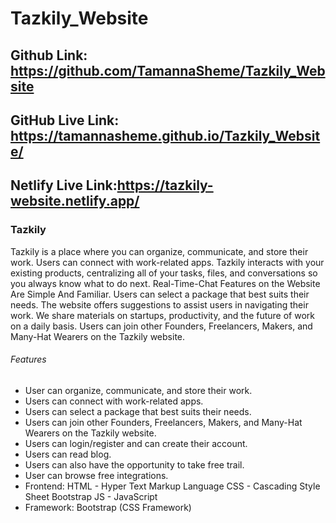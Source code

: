 # Tazkily_Website

## Github Link: <https://github.com/TamannaSheme/Tazkily_Website>

## GitHub Live Link: <https://tamannasheme.github.io/Tazkily_Website/>

## Netlify Live Link:<https://tazkily-website.netlify.app/>



### Tazkily

Tazkily is a place where you can organize, communicate, and store their work. Users can connect with work-related apps. Tazkily interacts with your existing products, centralizing all of your tasks, files, and conversations so you always know what to do next. Real-Time-Chat Features on the Website Are Simple And Familiar. Users can select a package that best suits their needs. The website offers suggestions to assist users in navigating their work. We share materials on startups, productivity, and the future of work on a daily basis. Users can join other Founders, Freelancers, Makers, and Many-Hat Wearers on the Tazkily website.

###### Features

* User can organize, communicate, and store their work.
* Users can connect with work-related apps.
* Users can select a package that best suits their needs.
* Users can join other Founders, Freelancers, Makers, and Many-Hat Wearers on the Tazkily website.
* Users can login/register and can create their account.
* Users can read blog.
* Users can also have the opportunity to take free trail.
* User can browse free integrations.
* Frontend:
       HTML - Hyper Text Markup Language
       CSS - Cascading Style Sheet
       Bootstrap
       JS - JavaScript
* Framework:  Bootstrap (CSS Framework)
  
